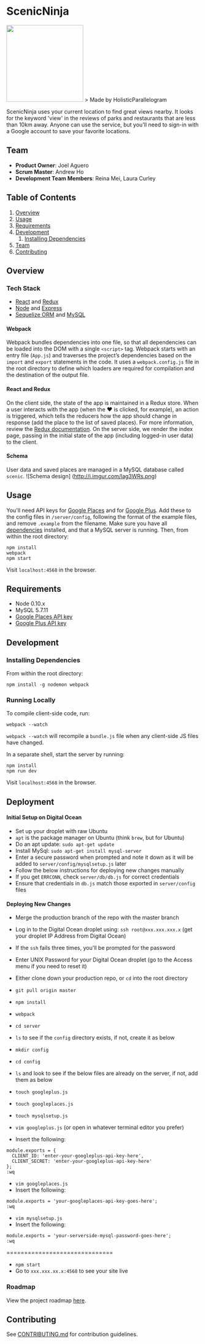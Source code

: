 # ScenicNinja
<img src="http://i.imgur.com/V8qVGvy.png" height="200px" width="200px"/>
> Made by HolisticParallelogram

ScenicNinja uses your current location to find great views nearby. It looks for the keyword 'view' in the reviews of parks and restaurants that are less than 10km away. Anyone can use the service, but you'll need to sign-in with a Google account to save your favorite locations.

## Team

  - __Product Owner__: Joel Aguero
  - __Scrum Master__: Andrew Ho
  - __Development Team Members__: Reina Mei, Laura Curley

## Table of Contents

1. [Overview](#overview)
2. [Usage](#usage)
3. [Requirements](#requirements)
4. [Development](#development)
    1. [Installing Dependencies](#installing-dependencies)
5. [Team](#team)
6. [Contributing](#contributing)

## Overview

### Tech Stack
- [React](https://facebook.github.io/react/) and [Redux](http://redux.js.org/)
- [Node](https://nodejs.org/en/) and [Express](http://expressjs.com/)
- [Sequelize ORM](http://docs.sequelizejs.com/en/latest/) and [MySQL](https://www.mysql.com/)

#### Webpack
Webpack bundles dependencies into one file, so that all dependencies can be loaded into the DOM with a single `<script>` tag.  Webpack starts with an entry file (`App.js`) and traverses the project’s dependencies based on the `import` and `export` statements in the code. It uses a `webpack.config.js` file in the root directory to define which loaders are required for compilation and the destination of the output file.

#### React and Redux
On the client side, the state of the app is maintained in a Redux store. When a user interacts with the app (when the &hearts; is clicked, for example), an action is triggered, which tells the reducers how the app should change in response (add the place to the list of saved places). For more information, review the [Redux documentation](http://redux.js.org/index.html).
On the server side, we render the index page, passing in the initial state of the app (including logged-in user data) to the client.

#### Schema
User data and saved places are managed in a MySQL database called `scenic`.
![Schema design]
(http://i.imgur.com/lag3WRs.png)

## Usage
You'll need API keys for [Google Places](https://developers.google.com/places/web-service/get-api-key) and for [Google Plus](https://developers.google.com/+/web/api/rest/oauth#acquiring-and-using-an-api-key). Add these to the config files in `/server/config`, following the format of the example files, and remove `.example` from the filename.
Make sure you have all [dependencies](#installing-dependencies) installed, and that a MySQL server is running. Then, from within the root directory:
```
npm install
webpack
npm start
```

Visit `localhost:4568` in the browser. 

## Requirements

- Node 0.10.x
- MySQL 5.7.11
- [Google Places API key](https://developers.google.com/places/web-service/get-api-key)
- [Google Plus API key](https://developers.google.com/+/web/api/rest/oauth#acquiring-and-using-an-api-key)

## Development

### Installing Dependencies

From within the root directory:

```
npm install -g nodemon webpack
```

### Running Locally

To compile client-side code, run:
```
webpack --watch
```
`webpack --watch` will recompile a `bundle.js` file when any client-side JS files have changed.

In a separate shell, start the server by running:
```
npm install
npm run dev
```

Visit `localhost:4568` in the browser.

## Deployment
#### Initial Setup on Digital Ocean
- Set up your droplet with raw Ubuntu
- `apt` is the package manager on Ubuntu (think `brew`, but for Ubuntu)
- Do an apt update:  `sudo apt-get update`
- Install MySql:  `sudo apt-get install mysql-server`
- Enter a secure password when prompted and note it down as it will be added to `server/config/mysqlsetup.js` later
- Follow the below instructions for deploying new changes manually
- If you get `ERRCONN`, check `server/db/db.js` for correct credentials
- Ensure that credentials in `db.js` match those exported in `server/config` files

#### Deploying New Changes
- Merge the production branch of the repo with the master branch
- Log in to the Digital Ocean droplet using: `ssh root@xxx.xxx.xxx.x` (get your droplet IP Address from Digital Ocean)
- If the `ssh` fails three times, you'll be prompted for the password
- Enter UNIX Password for your Digital Ocean droplet (go to the Access menu if you need to reset it)
- Either clone down your production repo, or `cd` into the root directory
- `git pull origin master`
- `npm install`
- `webpack`
- `cd server`
- `ls` to see if the `config` directory exists, if not, create it as below
- `mkdir config`
- `cd config`
- `ls` and look to see if the below files are already on the server, if not, add them as below
- `touch googleplus.js`
- `touch googleplaces.js`
- `touch mysqlsetup.js`

- `vim googleplus.js` (or open in whatever terminal editor you prefer)
- Insert the following:
```
module.exports = {
  CLIENT_ID: 'enter-your-googleplus-api-key-here',
  CLIENT_SECRET: 'enter-your-googleplus-api-key-here'
};
:wq
```

- `vim googleplaces.js`
- Insert the following:
```
module.exports = 'your-googleplaces-api-key-goes-here';
:wq
```

- `vim mysqlsetup.js`
- Insert the following:
```
module.exports = 'your-serverside-mysql-password-goes-here';
:wq
```

==============================

- `npm start`
- Go to `xxx.xxx.xx.x:4568` to see your site live

### Roadmap

View the project roadmap [here](https://github.com/HolisticParallelogram/holisticparallelogram/issues).


## Contributing

See [CONTRIBUTING.md](CONTRIBUTING.md) for contribution guidelines.
